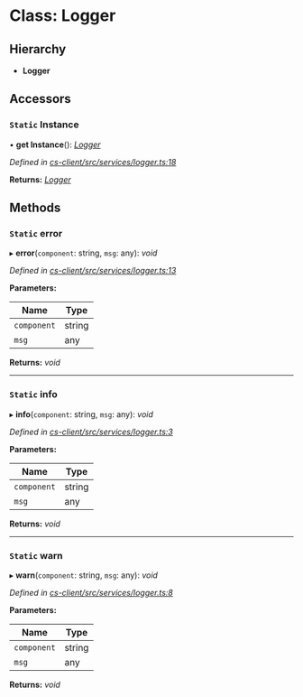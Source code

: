# Class: Logger

## Hierarchy

* **Logger**

## Accessors

### `Static` Instance

• **get Instance**(): *[Logger](_cs_client_src_services_logger_.logger.md)*

*Defined in [cs-client/src/services/logger.ts:18](https://github.com/RichardHovenkamp/csnext/blob/eefa977/packages/cs-client/src/services/logger.ts#L18)*

**Returns:** *[Logger](_cs_client_src_services_logger_.logger.md)*

## Methods

### `Static` error

▸ **error**(`component`: string, `msg`: any): *void*

*Defined in [cs-client/src/services/logger.ts:13](https://github.com/RichardHovenkamp/csnext/blob/eefa977/packages/cs-client/src/services/logger.ts#L13)*

**Parameters:**

Name | Type |
------ | ------ |
`component` | string |
`msg` | any |

**Returns:** *void*

___

### `Static` info

▸ **info**(`component`: string, `msg`: any): *void*

*Defined in [cs-client/src/services/logger.ts:3](https://github.com/RichardHovenkamp/csnext/blob/eefa977/packages/cs-client/src/services/logger.ts#L3)*

**Parameters:**

Name | Type |
------ | ------ |
`component` | string |
`msg` | any |

**Returns:** *void*

___

### `Static` warn

▸ **warn**(`component`: string, `msg`: any): *void*

*Defined in [cs-client/src/services/logger.ts:8](https://github.com/RichardHovenkamp/csnext/blob/eefa977/packages/cs-client/src/services/logger.ts#L8)*

**Parameters:**

Name | Type |
------ | ------ |
`component` | string |
`msg` | any |

**Returns:** *void*
